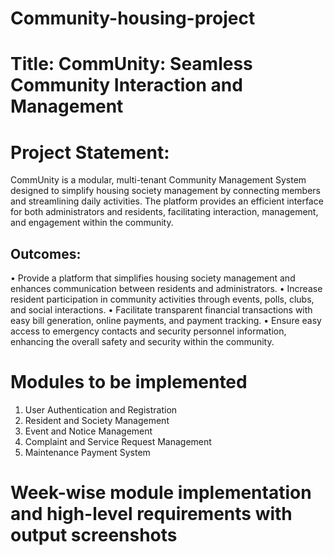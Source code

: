 # Community-housing-project
# Title: CommUnity: Seamless Community Interaction and Management 
# Project Statement: 
CommUnity is a modular, multi-tenant Community Management System designed to simplify housing society management by connecting members and streamlining daily activities. The platform provides an efficient interface for both administrators and residents, facilitating interaction, management, and engagement within the community.
## Outcomes:
•	Provide a platform that simplifies housing society management and enhances communication between residents and administrators.
•	Increase resident participation in community activities through events, polls, clubs, and social interactions.
•	Facilitate transparent financial transactions with easy bill generation, online payments, and payment tracking.
•	Ensure easy access to emergency contacts and security personnel information, enhancing the overall safety and security within the community.

# 	Modules to be implemented
1.	User Authentication and Registration
2.	Resident and Society Management
3.	Event and Notice Management
4.	Complaint and Service Request Management
5.	Maintenance Payment System

# 	Week-wise module implementation and high-level requirements with output screenshots
